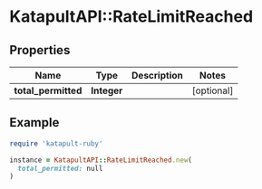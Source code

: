 # KatapultAPI::RateLimitReached

## Properties

| Name | Type | Description | Notes |
| ---- | ---- | ----------- | ----- |
| **total_permitted** | **Integer** |  | [optional] |

## Example

```ruby
require 'katapult-ruby'

instance = KatapultAPI::RateLimitReached.new(
  total_permitted: null
)
```


